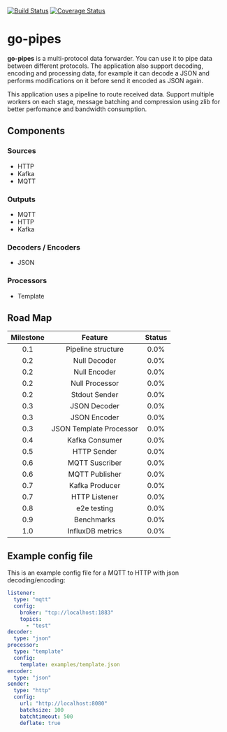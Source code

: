 [![Build Status](https://travis-ci.org/Bigomby/go-pipes.svg?branch=master)](https://travis-ci.org/Bigomby/go-pipes)
[![Coverage Status](https://coveralls.io/repos/Bigomby/go-pipes/badge.svg?branch=master&service=github)](https://coveralls.io/github/Bigomby/go-pipes?branch=master)

# go-pipes

**go-pipes** is a multi-protocol data forwarder. You can use it to pipe data between different protocols. The application also support decoding, encoding and processing data, for example it can decode a JSON and performs modifications on it before send it encoded as JSON again.

This application uses a pipeline to route received data. Support multiple workers on each stage, message batching and compression using zlib for better perfomance and bandwidth consumption.

## Components

### Sources

- HTTP
- Kafka
- MQTT

### Outputs

- MQTT 
- HTTP 
- Kafka

### Decoders / Encoders

- JSON

### Processors

- Template

## Road Map

|   Milestone   |                   Feature                       |      Status     |
|:-------------:|:-----------------------------------------------:|:---------------:| 
|     0.1       |             Pipeline structure                  |         0.0%    |
|     0.2       |             Null Decoder                        |         0.0%    |
|     0.2       |             Null Encoder                        |         0.0%    |
|     0.2       |             Null Processor                      |         0.0%    |
|     0.2       |             Stdout Sender                       |         0.0%    |
|     0.3       |             JSON Decoder                        |         0.0%    |
|     0.3       |             JSON Encoder                        |         0.0%    |
|     0.3       |             JSON Template Processor             |         0.0%    |
|     0.4       |             Kafka Consumer                      |         0.0%    |
|     0.5       |             HTTP Sender                         |         0.0%    |
|     0.6       |             MQTT Suscriber                      |         0.0%    |
|     0.6       |             MQTT Publisher                      |         0.0%    |
|     0.7       |             Kafka Producer                      |         0.0%    |
|     0.7       |             HTTP Listener                       |         0.0%    |
|     0.8       |             e2e testing                         |         0.0%    |
|     0.9       |             Benchmarks                          |         0.0%    |
|     1.0       |             InfluxDB metrics                    |         0.0%    |


## Example config file 

This is an example config file for a MQTT to HTTP with json decoding/encoding:

```yaml
listener:
  type: "mqtt"
  config:
    broker: "tcp://localhost:1883"
    topics:
      - "test"
decoder:
  type: "json"
processor:
  type: "template"
  config:
    template: examples/template.json
encoder:
  type: "json"
sender:
  type: "http"
  config:
    url: "http://localhost:8080"
    batchsize: 100
    batchtimeout: 500
    deflate: true
```
